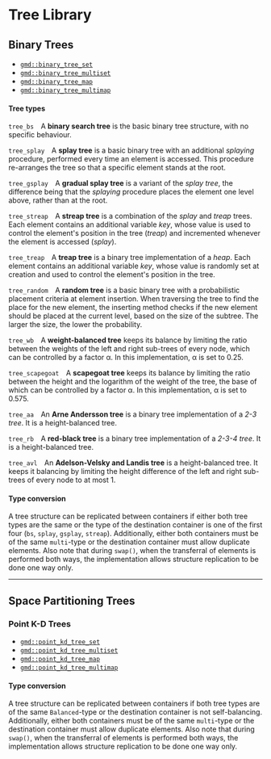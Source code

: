 # Tree Library

## Binary Trees

* [`gmd::binary_tree_set`](binary_tree/set.md)
* [`gmd::binary_tree_multiset`](binary_tree/multiset.md)
* [`gmd::binary_tree_map`](binary_tree/map.md)
* [`gmd::binary_tree_multimap`](binary_tree/multimap.md)

#### Tree types

`tree_bs`&emsp;A **binary search tree** is the basic binary tree structure, with no specific behaviour.

`tree_splay`&emsp;A **splay tree** is a basic binary tree with an additional *splaying* procedure, performed every time an element is accessed. This procedure re-arranges the tree so that a specific element stands at the root.

`tree_gsplay`&emsp;A **gradual splay tree** is a variant of the *splay tree*, the difference being that the *splaying* procedure places the element one level above, rather than at the root.

`tree_streap`&emsp;A **streap tree** is a combination of the *splay* and *treap* trees. Each element contains an additional variable *key*, whose value is used to control the element's position in the tree (*treap*) and incremented whenever the element is accessed (*splay*).

`tree_treap`&emsp;A **treap tree** is a binary tree implementation of a *heap*. Each element contains an additional variable *key*, whose value is randomly set at creation and used to control the element's position in the tree.

`tree_random`&emsp;A **random tree** is a basic binary tree with a probabilistic placement criteria at element insertion. When traversing the tree to find the place for the new element, the inserting method checks if the new element should be placed at the current level, based on the size of the subtree. The larger the size, the lower the probability.

`tree_wb`&emsp;A **weight-balanced tree** keeps its balance by limiting the ratio between the weights of the left and right sub-trees of every node, which can be controlled by a factor &#945;. In this implementation, &#945; is set to 0.25.

`tree_scapegoat`&emsp;A **scapegoat tree** keeps its balance by limiting the ratio between the height and the logarithm of the weight of the tree, the base of which can be controlled by a factor &#945;. In this implementation, &#945; is set to 0.575.

`tree_aa`&emsp;An **Arne Andersson tree** is a binary tree implementation of a *2-3 tree*. It is a height-balanced tree.

`tree_rb`&emsp;A **red-black tree** is a binary tree implementation of a *2-3-4 tree*. It is a height-balanced tree.

`tree_avl`&emsp;An **Adelson-Velsky and Landis tree** is a height-balanced tree. It keeps it balancing by limiting the height difference of the left and right sub-trees of every node to at most 1.

#### Type conversion

A tree structure can be replicated between containers if either both tree types are the same or the type of the destination container is one of the first four (`bs`, `splay`, `gsplay`, `streap`). Additionally, either both containers must be of the same `multi`-type or the destination container must allow duplicate elements. Also note that during `swap()`, when the transferral of elements is performed both ways, the implementation allows structure replication to be done one way only.

---

## Space Partitioning Trees

### Point K-D Trees

* [`gmd::point_kd_tree_set`](point_kd_tree/set.md)
* [`gmd::point_kd_tree_multiset`](point_kd_tree/multiset.md)
* [`gmd::point_kd_tree_map`](point_kd_tree/map.md)
* [`gmd::point_kd_tree_multimap`](point_kd_tree/multimap.md)

#### Type conversion

A tree structure can be replicated between containers if both tree types are of the same `Balanced`-type or the destination container is not self-balancing. Additionally, either both containers must be of the same `multi`-type or the destination container must allow duplicate elements. Also note that during `swap()`, when the transferral of elements is performed both ways, the implementation allows structure replication to be done one way only.
